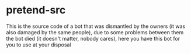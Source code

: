 # pretend-src

This is the source code of a bot that was dismantled by the owners (it was also damaged by the same people), due to some problems between them the bot died (it doesn't matter, nobody cares), here you have this bot for you to use at your disposal
